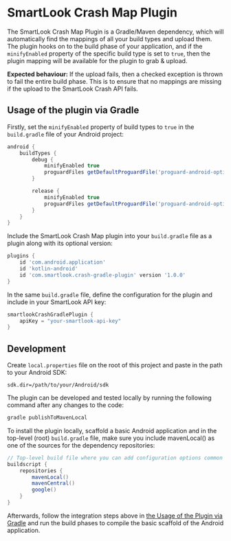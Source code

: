 # SmartLook Crash Map Plugin

The SmartLook Crash Map Plugin is a Gradle/Maven dependency, which will automatically find the mappings of all your build types and upload them.
The plugin hooks on to the build phase of your application, and if the `minifyEnabled` property of the specific build type is set to `true`,
then the plugin mapping will be available for the plugin to grab & upload.

**Expected behaviour:**
If the upload fails, then a checked exception is thrown to fail the entire build phase. This is to ensure that no mappings are missing if the upload
to the SmartLook Crash API fails.

## Usage of the plugin via Gradle

Firstly, set the `minifyEnabled` property of build types to `true` in the `build.gradle` file of your Android project:

```groovy
android {
    buildTypes {
        debug {
            minifyEnabled true
            proguardFiles getDefaultProguardFile('proguard-android-optimize.txt'), 'proguard-rules.pro'
        }

        release {
            minifyEnabled true
            proguardFiles getDefaultProguardFile('proguard-android-optimize.txt'), 'proguard-rules.pro'
        }
    }
}
```

Include the SmartLook Crash Map plugin into your `build.gradle` file as a plugin along with its optional version:

```groovy
plugins {
    id 'com.android.application'
    id 'kotlin-android'
    id 'com.smartlook.crash-gradle-plugin' version '1.0.0'
}
```

In the same `build.gradle` file, define the configuration for the plugin and include in your SmartLook API key:

```groovy
smartlookCrashGradlePlugin {
    apiKey = "your-smartlook-api-key"
}
```

## Development

Create `local.properties` file on the root of this project and paste in the path to your Android SDK:

```
sdk.dir=/path/to/your/Android/sdk
```

The plugin can be developed and tested locally by running the following command after any changes to the code:

```groovy
gradle publishToMavenLocal
```

To install the plugin locally, scaffold a basic Android application and in the top-level (root) `build.gradle` file, make sure you include mavenLocal() as one of the sources for the dependency repositories:

```groovy
// Top-level build file where you can add configuration options common to all sub-projects/modules.
buildscript {
    repositories {
        mavenLocal()
        mavenCentral()
        google()
    }
}
```

Afterwards, follow the integration steps above in [the Usage of the Plugin via Gradle](#usage-of-the-plugin-via-gradle) and run the build phases to compile the basic scaffold of the Android application.
